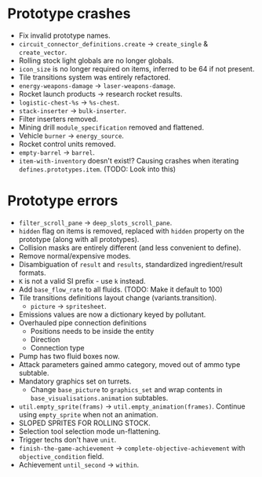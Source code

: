 # Prototype crashes

- Fix invalid prototype names.
- `circuit_connector_definitions.create` -> `create_single` & `create_vector`.
- Rolling stock light globals are no longer globals.
- `icon_size` is no longer required on items, inferred to be 64 if not present.
- Tile transitions system was entirely refactored.
- `energy-weapons-damage` -> `laser-weapons-damage`.
- Rocket launch products -> research rocket results.
- `logistic-chest-%s` -> `%s-chest`.
- `stack-inserter` -> `bulk-inserter`.
- Filter inserters removed.
- Mining drill `module_specification` removed and flattened.
- Vehicle `burner` -> `energy_source`.
- Rocket control units removed.
- `empty-barrel` -> `barrel`.
- `item-with-inventory` doesn't exist!? Causing crashes when iterating `defines.prototypes.item`. (TODO: Look into this)

# Prototype errors

- `filter_scroll_pane` -> `deep_slots_scroll_pane`.
- `hidden` flag on items is removed, replaced with `hidden` property on the prototype (along with all prototypes).
- Collision masks are entirely different (and less convenient to define).
- Remove normal/expensive modes.
- Disambiguation of `result` and `results`, standardized ingredient/result formats.
- `K` is not a valid SI prefix - use `k` instead.
- Add `base_flow_rate` to all fluids. (TODO: Make it default to 100)
- Tile transitions definitions layout change (variants.transition).
  - `picture` -> `spritesheet`.
- Emissions values are now a dictionary keyed by pollutant.
- Overhauled pipe connection definitions
  - Positions needs to be inside the entity
  - Direction
  - Connection type
- Pump has two fluid boxes now.
- Attack parameters gained ammo category, moved out of ammo type subtable.
- Mandatory graphics set on turrets.
  - Change `base_picture` to `graphics_set` and wrap contents in `base_visualisations.animation` subtables.
- `util.empty_sprite(frams)` -> `util.empty_animation(frames)`. Continue using `empty_sprite` when not an animation.
- SLOPED SPRITES FOR ROLLING STOCK.
- Selection tool selection mode un-flattening.
- Trigger techs don't have `unit`.
- `finish-the-game-achievement` -> `complete-objective-achievement` with `objective_condition` field.
- Achievement `until_second` -> `within`.
